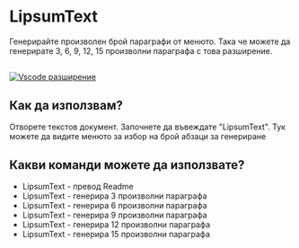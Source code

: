 # LipsumText

Генерирайте произволен брой параграфи от менюто. Така че можете да генерирате 3, 6, 9, 12, 15 произволни параграфа с това разширение.

##

[![Vscode разширение](/translations/demo.gif 'Демо на Vscode разширение')](https://learnwithyan.com)

## Как да използвам?

Отворете текстов документ. Започнете да въвеждате "LipsumText". Тук можете да видите менюто за избор на брой абзаци за генериране

## Какви команди можете да използвате?

- LipsumText - превод Readme
- LipsumText - генерира 3 произволни параграфа
- LipsumText - генерира 6 произволни параграфа
- LipsumText - генерира 9 произволни параграфа
- LipsumText - генерира 12 произволни параграфа
- LipsumText - генерира 15 произволни параграфа

#
